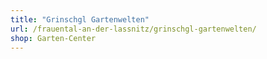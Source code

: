 ```yaml
---
title: "Grinschgl Gartenwelten"
url: /frauental-an-der-lassnitz/grinschgl-gartenwelten/
shop: Garten-Center
---
```

